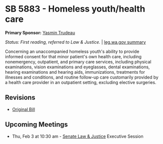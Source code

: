 # SB 5883 - Homeless youth/health care
**Primary Sponsor:** [Yasmin Trudeau](/person/leg/yasmin.trudeau.md)

*Status: First reading, referred to Law & Justice.* | [leg.wa.gov summary](https://app.leg.wa.gov/billsummary?BillNumber=5883&Year=2021)

Concerning an unaccompanied homeless youth's ability to provide informed consent for that minor patient's own health care, including nonemergency, outpatient, and primary care services, including physical examinations, vision examinations and eyeglasses, dental examinations, hearing examinations and hearing aids, immunizations, treatments for illnesses and conditions, and routine follow-up care customarily provided by a health care provider in an outpatient setting, excluding elective surgeries.

## Revisions
* [Original Bill](1/)

## Upcoming Meetings
* Thu, Feb 3 at 10:30 am - [Senate Law & Justice](/senate/2021-22/LAW/) Executive Session